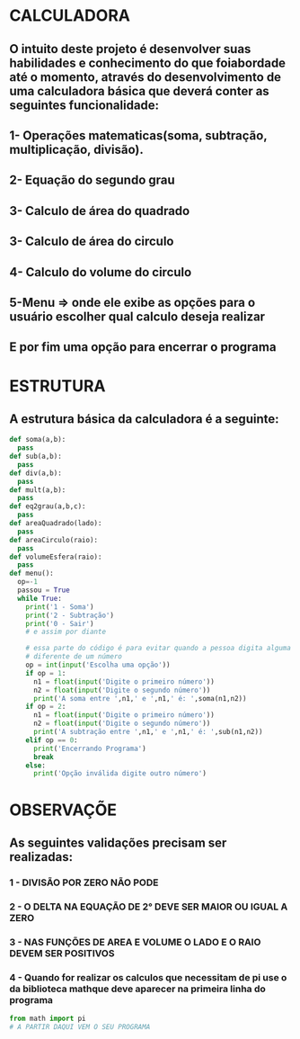 # CALCULADORA

##   O intuito deste projeto é desenvolver suas habilidades e conhecimento do que foiabordade até o momento, através do desenvolvimento de uma calculadora básica que  deverá conter as seguintes funcionalidade: 
## 1- Operações matematicas(soma, subtração, multiplicação, divisão).
## 2- Equação do segundo grau
## 3- Calculo de área do quadrado
## 3- Calculo de área do circulo
## 4- Calculo do volume do circulo
## 5-Menu => onde ele exibe as opções para o usuário escolher qual calculo deseja realizar 
## E por fim uma opção para encerrar o programa

# ESTRUTURA
## A estrutura básica da calculadora é a seguinte:
```python
def soma(a,b):
  pass
def sub(a,b):
  pass
def div(a,b):
  pass
def mult(a,b):
  pass
def eq2grau(a,b,c):
  pass
def areaQuadrado(lado):
  pass
def areaCirculo(raio):
  pass
def volumeEsfera(raio):
  pass
def menu():
  op=-1
  passou = True
  while True:
    print('1 - Soma')
    print('2 - Subtração')
    print('0 - Sair')
    # e assim por diante

    # essa parte do código é para evitar quando a pessoa digita alguma coisa
    # diferente de um número
    op = int(input('Escolha uma opção'))
    if op = 1:
      n1 = float(input('Digite o primeiro número'))
      n2 = float(input('Digite o segundo número'))
      print('A soma entre ',n1,' e ',n1,' é: ',soma(n1,n2))
    if op = 2:
      n1 = float(input('Digite o primeiro número'))
      n2 = float(input('Digite o segundo número'))
      print('A subtração entre ',n1,' e ',n1,' é: ',sub(n1,n2))
    elif op == 0:
      print('Encerrando Programa')
      break
    else:
      print('Opção inválida digite outro número')
```
# OBSERVAÇÕE
## As seguintes validações precisam ser realizadas:
### 1 - DIVISÃO POR ZERO NÃO PODE
### 2 - O DELTA NA EQUAÇÃO DE 2° DEVE SER MAIOR OU IGUAL A ZERO
### 3 - NAS FUNÇÕES DE AREA E VOLUME O LADO E O RAIO DEVEM SER POSITIVOS
### 4 - Quando for realizar os calculos que necessitam de pi use o da biblioteca mathque deve aparecer na primeira linha do programa
```python
from math import pi
# A PARTIR DAQUI VEM O SEU PROGRAMA
```


